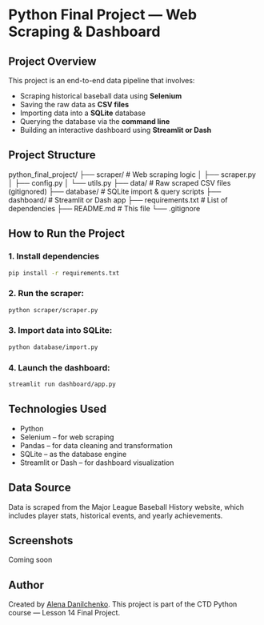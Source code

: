 # Python Final Project — Web Scraping & Dashboard

## Project Overview

This project is an end-to-end data pipeline that involves:

- Scraping historical baseball data using **Selenium**
- Saving the raw data as **CSV files**
- Importing data into a **SQLite** database
- Querying the database via the **command line**
- Building an interactive dashboard using **Streamlit or Dash**

## Project Structure

python_final_project/
├── scraper/ # Web scraping logic
│ ├── scraper.py
│ ├── config.py
│ └── utils.py
├── data/ # Raw scraped CSV files (gitignored)
├── database/ # SQLite import & query scripts
├── dashboard/ # Streamlit or Dash app
├── requirements.txt # List of dependencies
├── README.md # This file
└── .gitignore



## How to Run the Project

### 1. Install dependencies

```bash
pip install -r requirements.txt
```

### 2. Run the scraper:

```bash
python scraper/scraper.py
```

### 3. Import data into SQLite:

```bash
python database/import.py
```

### 4. Launch the dashboard:

```bash
streamlit run dashboard/app.py
```

## Technologies Used

 - Python
 - Selenium – for web scraping
 - Pandas – for data cleaning and transformation
 - SQLite – as the database engine
 - Streamlit or Dash – for dashboard visualization

## Data Source
Data is scraped from the Major League Baseball History website, which includes player stats, historical events, and yearly achievements.

## Screenshots
Coming soon
## Author
Created by [Alena Danilchenko](https://github.com/anelka777).
This project is part of the CTD Python course — Lesson 14 Final Project.